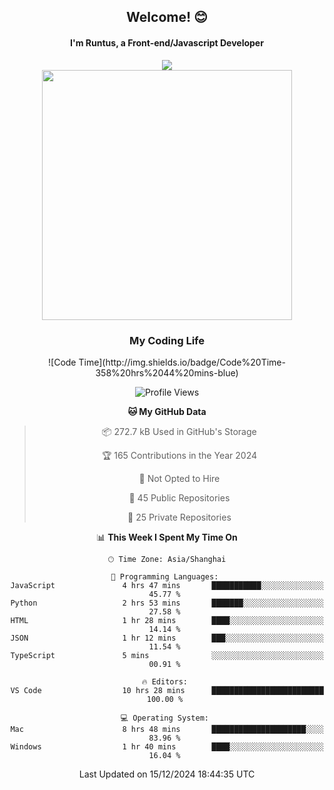 

<div align="center">
    <div>    
        <h2>Welcome! 😊</h2>
        <h4> I'm Runtus, a Front-end/Javascript Developer</h4>
    </div>
    <img style="width=100%" src="https://github.com/user-attachments/assets/96bbb592-d82f-4a25-bfe7-39362c279943"> </img>
</div>


<div align="center">
<img src="https://github-readme-stats.vercel.app/api?username=Runtus&show_icons=true&theme=tokyonight" width=400 />

</div>

<div align="center">
<h3>My Coding Life</h3>
<!--START_SECTION:waka-->
![Code Time](http://img.shields.io/badge/Code%20Time-358%20hrs%2044%20mins-blue)

![Profile Views](http://img.shields.io/badge/Profile%20Views-5-blue)

**🐱 My GitHub Data** 

> 📦 272.7 kB Used in GitHub's Storage 
 > 
> 🏆 165 Contributions in the Year 2024
 > 
> 🚫 Not Opted to Hire
 > 
> 📜 45 Public Repositories 
 > 
> 🔑 25 Private Repositories 
 > 
📊 **This Week I Spent My Time On** 

```text
🕑︎ Time Zone: Asia/Shanghai

💬 Programming Languages: 
JavaScript               4 hrs 47 mins       ███████████░░░░░░░░░░░░░░   45.77 % 
Python                   2 hrs 53 mins       ███████░░░░░░░░░░░░░░░░░░   27.58 % 
HTML                     1 hr 28 mins        ████░░░░░░░░░░░░░░░░░░░░░   14.14 % 
JSON                     1 hr 12 mins        ███░░░░░░░░░░░░░░░░░░░░░░   11.54 % 
TypeScript               5 mins              ░░░░░░░░░░░░░░░░░░░░░░░░░   00.91 % 

🔥 Editors: 
VS Code                  10 hrs 28 mins      █████████████████████████   100.00 % 

💻 Operating System: 
Mac                      8 hrs 48 mins       █████████████████████░░░░   83.96 % 
Windows                  1 hr 40 mins        ████░░░░░░░░░░░░░░░░░░░░░   16.04 % 
```


 Last Updated on 15/12/2024 18:44:35 UTC
<!--END_SECTION:waka-->
</div>
